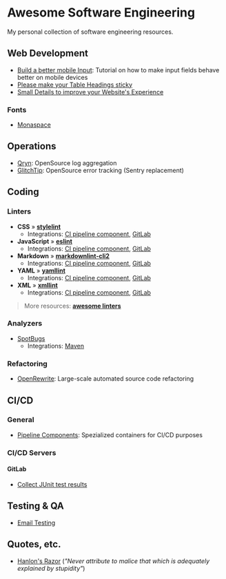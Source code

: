 # Awesome Software Engineering

My personal collection of software engineering resources.

## Web Development

* [Build a better mobile Input](https://better-mobile-inputs.netlify.app/): Tutorial on how to make input fields behave better on mobile devices
* [Please make your Table Headings sticky](https://btxx.org/posts/Please_Make_Your_Table_Headings_Sticky/)
* [Small Details to improve your Website's Experience](https://alvaromontoro.com/blog/68039/small-details-to-improve-your-website-experience)

### Fonts

* [Monaspace](https://monaspace.githubnext.com/)

## Operations

* [Qryn](https://reclaim-the-stack.com/docs/platform-components/log-aggregation): OpenSource log aggregation
* [GlitchTip](https://massadas.com/posts/ditch-sentry-for-a-free-open-source-alternative/): OpenSource error tracking (Sentry replacement)

## Coding

### Linters

* **CSS** » **[stylelint](https://stylelint.io)**
  * Integrations: [CI pipeline component](https://pipeline-components.dev/containers/stylelint/), [GitLab](coding/linters/gitlab.md#stylelint)
* **JavaScript** » **[eslint](https://eslint.org)**
  * Integrations: [CI pipeline component](https://pipeline-components.dev/containers/eslint/), [GitLab](coding/linters/gitlab.md#eslint)
* **Markdown** » **[markdownlint-cli2](https://github.com/DavidAnson/markdownlint-cli2)**
  * Integrations: [CI pipeline component](https://pipeline-components.dev/containers/markdownlint-cli2/), [GitLab](coding/linters/gitlab.md#markdownlint-cli2)
* **YAML** » **[yamllint](https://github.com/adrienverge/yamllint)**
  * Integrations: [CI pipeline component](https://pipeline-components.dev/containers/yamllint/), [GitLab](coding/linters/gitlab.md#yamllint)
* **XML** » **[xmllint](https://gnome.pages.gitlab.gnome.org/libxml2/xmllint.html)**
  * Integrations: [CI pipeline component](https://pipeline-components.dev/containers/xmllint/), [GitLab](coding/linters/gitlab.md#xmllint)

> More resources: **[awesome linters](https://github.com/caramelomartins/awesome-linters)**

### Analyzers

* [SpotBugs](https://spotbugs.readthedocs.io/en/latest/maven.html)
  * Integrations: [Maven](coding/analyzers/maven.md#spotbugs)

### Refactoring

* [OpenRewrite](https://docs.openrewrite.org): Large-scale automated source code refactoring

## CI/CD

### General

* [Pipeline Components](https://pipeline-components.dev): Spezialized containers for CI/CD purposes

### CI/CD Servers

#### GitLab

* [Collect JUnit test results](https://docs.gitlab.com/ee/ci/yaml/artifacts_reports.html)

## Testing & QA

* [Email Testing](https://github.com/topics/email-testing)

## Quotes, etc.

* [Hanlon's Razor](https://en.wikipedia.org/wiki/Hanlon%27s_razor) (*"Never attribute to malice that which is adequately explained by stupidity"*)
